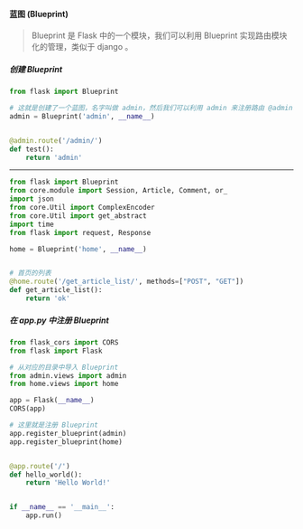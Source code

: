 #### 蓝图 (Blueprint)

> Blueprint 是 Flask 中的一个模块，我们可以利用 Blueprint 实现路由模块化的管理，类似于 django 。

##### 创建 Blueprint 

```python
from flask import Blueprint

# 这就是创建了一个蓝图，名字叫做 admin，然后我们可以利用 admin 来注册路由 @admin.route('/admin/')
admin = Blueprint('admin', __name__)


@admin.route('/admin/')
def test():
    return 'admin'

```

---

```python
from flask import Blueprint
from core.module import Session, Article, Comment, or_
import json
from core.Util import ComplexEncoder
from core.Util import get_abstract
import time
from flask import request, Response

home = Blueprint('home', __name__)


# 首页的列表
@home.route('/get_article_list/', methods=["POST", "GET"])
def get_article_list():
    return 'ok'

```

##### 在 app.py 中注册 Blueprint

```python
from flask_cors import CORS
from flask import Flask

# 从对应的目录中导入 Blueprint
from admin.views import admin
from home.views import home

app = Flask(__name__)
CORS(app)

# 这里就是注册 Blueprint 
app.register_blueprint(admin)
app.register_blueprint(home)


@app.route('/')
def hello_world():
    return 'Hello World!'


if __name__ == '__main__':
    app.run()

```

